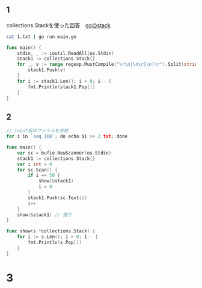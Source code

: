 ## 1 
collections.Stackを使った回答　[goのstack](https://pkg.go.dev/github.com/golang-collections/collections/stack#New)
```sh
cat 1.txt | go run main.go
```
```go
func main() {
	stdin, _ := ioutil.ReadAll(os.Stdin)
	stack1 := collections.Stack{}
	for _, v := range regexp.MustCompile("\r\n|\n\r|\n|\r").Split(string(stdin), -1) {
		stack1.Push(v)
	}
	for i := stack1.Len(); i > 0; i-- {
		fmt.Println(stack1.Pop())
	}
}
```
## 2
```go
// input用のファイルを作成
for i in `seq 160`; do echo $i >> 2.txt; done

func main() {
	var sc = bufio.NewScanner(os.Stdin)
	stack1 := collections.Stack{}
	var i int = 0
	for sc.Scan() {
		if i == 50 {
			show(&stack1)
			i = 0
		}
		stack1.Push(sc.Text())
		i++
	}
	show(&stack1) // 残り
}

func show(s *collections.Stack) {
	for i := s.Len(); i > 0; i-- {
		fmt.Println(s.Pop())
	}
}
```

# 3
